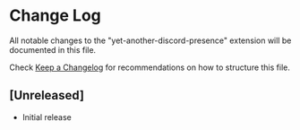 # Change Log

All notable changes to the "yet-another-discord-presence" extension will be documented in this file.

Check [Keep a Changelog](http://keepachangelog.com/) for recommendations on how to structure this file.

## [Unreleased]

- Initial release